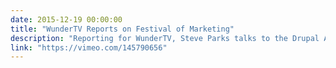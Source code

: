 ```yaml
---
date: 2015-12-19 00:00:00
title: "WunderTV Reports on Festival of Marketing"
description: "Reporting for WunderTV, Steve Parks talks to the Drupal Association about exhibiting at the Festival of Marketing."
link: "https://vimeo.com/145790656"
---
```

